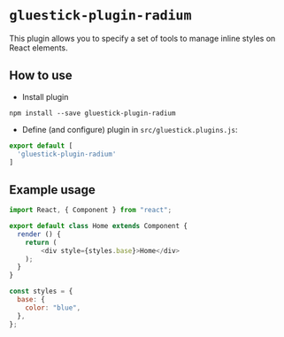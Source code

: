 # `gluestick-plugin-radium`
This plugin allows you to specify a set of tools to manage inline styles on React elements.

## How to use
* Install plugin
```
npm install --save gluestick-plugin-radium
```
* Define (and configure) plugin in `src/gluestick.plugins.js`:
```javascript
export default [
  'gluestick-plugin-radium'
]
```

## Example usage
```javascript
import React, { Component } from "react";

export default class Home extends Component {
  render () {
    return (
        <div style={styles.base}>Home</div>
    );
  }
}

const styles = {
  base: {
    color: "blue",
  },
};
```
